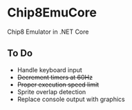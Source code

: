 # Chip8EmuCore
Chip8 Emulator in .NET Core

## To Do
* Handle keyboard input
* ~~Decrement timers at 60Hz~~
* ~~Proper execution speed limit~~
* Sprite overlap detection
* Replace console output with graphics

